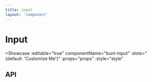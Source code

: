 ```yaml
---
title: input
layout: 'component'
---
```


<script setup>
const slots = {
	hint: {description: 'If you want to render rich text in the hint, use this, otherwise, use the `hint` prop'}
}
const props = {
	type: {type: 'string', default: 'text', description: 'native input element type attribute'},
	label: {type: 'string'},
	placeholder: {type: 'string'},
	hint: {type: 'string'},
	icon: {type: 'string', description: 'MDI iconset name.'},
	disabled: {type: 'boolean', default: false},
	modelValue: {type: 'string', description: 'powers v-model'},
	validation: {type: 'object'}
}
const events = {
	'update:modelValue': {}
}
const style = {
	'--input-shape': {type: 'enum', values: ['pill', 'rounded', 'squared'], default: 'pill'},
	'--input-size': {type: 'enum', values: ['normal', 'large', 'compact'], default: 'normal'},
}
</script>

# Input

<Showcase
	:editable="true"
	componentName="bunt-input"
	:slots="{default: 'Customize Me'}"
	:props="props"
	:style="style"
></Showcase>

## API

<ApiDocs :slots="slots" :props="props" :events="events" :style="style"/>
